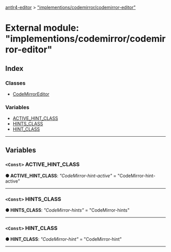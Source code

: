 [antlr4-editor](../README.md) > ["implementions/codemirror/codemirror-editor"](../modules/_implementions_codemirror_codemirror_editor_.md)

# External module: "implementions/codemirror/codemirror-editor"

## Index

### Classes

* [CodeMirrorEditor](../classes/_implementions_codemirror_codemirror_editor_.codemirroreditor.md)

### Variables

* [ACTIVE_HINT_CLASS](_implementions_codemirror_codemirror_editor_.md#active_hint_class)
* [HINTS_CLASS](_implementions_codemirror_codemirror_editor_.md#hints_class)
* [HINT_CLASS](_implementions_codemirror_codemirror_editor_.md#hint_class)

---

## Variables

<a id="active_hint_class"></a>

### `<Const>` ACTIVE_HINT_CLASS

**● ACTIVE_HINT_CLASS**: *"CodeMirror-hint-active"* = "CodeMirror-hint-active"

___
<a id="hints_class"></a>

### `<Const>` HINTS_CLASS

**● HINTS_CLASS**: *"CodeMirror-hints"* = "CodeMirror-hints"

___
<a id="hint_class"></a>

### `<Const>` HINT_CLASS

**● HINT_CLASS**: *"CodeMirror-hint"* = "CodeMirror-hint"

___

